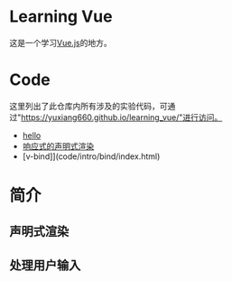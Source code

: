 # Learning Vue
这是一个学习[Vue.js](https://v3.cn.vuejs.org/guide/introduction.html)的地方。

# Code
这里列出了此仓库内所有涉及的实验代码，可通过"https://yuxiang660.github.io/learning_vue/"进行访问。

* [hello](code/hello/index.html)
* [响应式的声明式渲染](code/intro/reactive/index.html)
* [v-bind]](code/intro/bind/index.html)

# 简介
## 声明式渲染


## 处理用户输入

